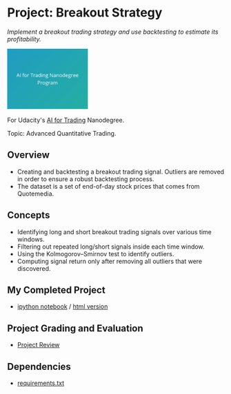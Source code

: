 # Project: Breakout Strategy
*Implement a breakout trading strategy and use backtesting to estimate its profitability.*

<img src="https://github.com/jamesdellinger/ai_for_trading_nanodegree_breakout_strategy_project/blob/master/aitndlogo.png" height="140">

For Udacity's [AI for Trading](https://www.udacity.com/course/ai-for-trading--nd880) Nanodegree.

Topic: Advanced Quantitative Trading.

## Overview
* Creating and backtesting a breakout trading signal. Outliers are removed in order to ensure a robust backtesting process.
* The dataset is a set of end-of-day stock prices that comes from Quotemedia.

## Concepts
* Identifying long and short breakout trading signals over various time windows.
* Filtering out repeated long/short signals inside each time window.
* Using the Kolmogorov–Smirnov test to identify outliers.
* Computing signal return only after removing all outliers that were discovered.

## My Completed Project
* [ipython notebook](https://github.com/jamesdellinger/ai_for_trading_nanodegree_breakout_strategy_project/blob/master/project_2_starter.ipynb) / [html version](http://htmlpreview.github.com/?https://github.com/jamesdellinger/ai_for_trading_nanodegree_breakout_strategy_project/blob/master/project_2_starter.html)

## Project Grading and Evaluation
* [Project Review](https://github.com/jamesdellinger/ai_for_trading_nanodegree_breakout_strategy_project/blob/master/breakout_strategy_project_review.pdf)

## Dependencies
* [requirements.txt](https://github.com/jamesdellinger/ai_for_trading_nanodegree_breakout_strategy_project/blob/master/requirements.txt)
